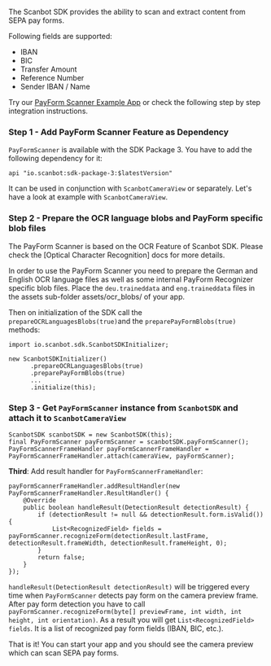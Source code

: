 The Scanbot SDK provides the ability to scan and extract content from SEPA pay forms.

Following fields are supported:
- IBAN
- BIC 
- Transfer Amount 
- Reference Number
- Sender IBAN / Name

Try our [PayForm Scanner Example App](https://github.com/doo/scanbot-sdk-example-android/tree/master/ScanbotSDKexample/payform-scanner) or check the following step by step integration instructions.

### Step 1 - Add PayForm Scanner Feature as Dependency

`PayFormScanner` is available with the SDK Package 3. You have to add the following dependency for it:

    api "io.scanbot:sdk-package-3:$latestVersion"

It can be used in conjunction with `ScanbotCameraView` or separately. Let's have a look at example with `ScanbotCameraView`.


### Step 2 - Prepare the OCR language blobs and PayForm specific blob files
The PayForm Scanner is based on the OCR Feature of Scanbot SDK. Please check the [Optical Character Recognition] docs for more details.

In order to use the PayForm Scanner you need to prepare the German and English OCR language files as well as some internal PayForm Recognizer specific blob files. Place the `deu.traineddata` and `eng.traineddata` files in the assets sub-folder assets/ocr_blobs/ of your app.

Then on initialization of the SDK call the `prepareOCRLanguagesBlobs(true)`and the `preparePayFormBlobs(true)` methods:
```
import io.scanbot.sdk.ScanbotSDKInitializer;

new ScanbotSDKInitializer()
      .prepareOCRLanguagesBlobs(true)
      .preparePayFormBlobs(true)
      ...
      .initialize(this);
```

### Step 3 - Get `PayFormScanner` instance from `ScanbotSDK` and attach it to `ScanbotCameraView`

    ScanbotSDK scanbotSDK = new ScanbotSDK(this);
    final PayFormScanner payFormScanner = scanbotSDK.payFormScanner();
    PayFormScannerFrameHandler payFormScannerFrameHandler = PayFormScannerFrameHandler.attach(cameraView, payFormScanner);

**Third**: Add result handler for `PayFormScannerFrameHandler`:

    payFormScannerFrameHandler.addResultHandler(new PayFormScannerFrameHandler.ResultHandler() {
        @Override
        public boolean handleResult(DetectionResult detectionResult) {
            if (detectionResult != null && detectionResult.form.isValid()) {
                List<RecognizedField> fields = payFormScanner.recognizeForm(detectionResult.lastFrame, detectionResult.frameWidth, detectionResult.frameHeight, 0);
            }
            return false;
        }
    });

`handleResult(DetectionResult detectionResult)` will be triggered every time when `PayFormScanner` detects pay form on the camera preview frame. After pay form detection you have to call `payFormScanner.recognizeForm(byte[] previewFrame, int width, int height, int orientation)`. As a result you will get `List<RecognizedField> fields`. It is a list of recognized pay form fields (IBAN, BIC, etc.). 

That is it! You can start your app and you should see the camera preview which can scan SEPA pay forms.
